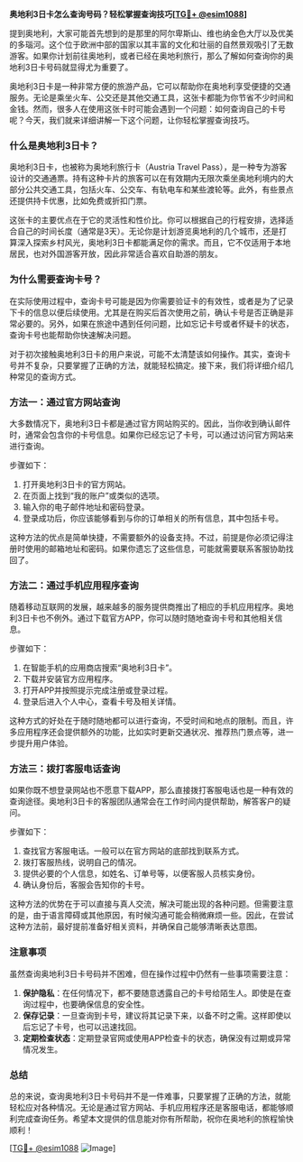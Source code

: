 **奥地利3日卡怎么查询号码？轻松掌握查询技巧[[TG💪+ @esim1088](https://t.me/s/esim1088)]**

提到奥地利，大家可能首先想到的是那里的阿尔卑斯山、维也纳金色大厅以及优美的多瑙河。这个位于欧洲中部的国家以其丰富的文化和壮丽的自然景观吸引了无数游客。如果你计划前往奥地利，或者已经在奥地利旅行，那么了解如何查询你的奥地利3日卡号码就显得尤为重要了。

奥地利3日卡是一种非常方便的旅游产品，它可以帮助你在奥地利享受便捷的交通服务。无论是乘坐火车、公交还是其他交通工具，这张卡都能为你节省不少时间和金钱。然而，很多人在使用这张卡时可能会遇到一个问题：如何查询自己的卡号呢？今天，我们就来详细讲解一下这个问题，让你轻松掌握查询技巧。

### **什么是奥地利3日卡？**

奥地利3日卡，也被称为奥地利旅行卡（Austria Travel Pass），是一种专为游客设计的交通通票。持有这种卡片的旅客可以在有效期内无限次乘坐奥地利境内的大部分公共交通工具，包括火车、公交车、有轨电车和某些渡轮等。此外，有些景点还提供持卡优惠，比如免费或折扣门票。

这张卡的主要优点在于它的灵活性和性价比。你可以根据自己的行程安排，选择适合自己的时间长度（通常是3天）。无论你是计划游览奥地利的几个城市，还是打算深入探索乡村风光，奥地利3日卡都能满足你的需求。而且，它不仅适用于本地居民，也对外国游客开放，因此非常适合喜欢自助游的朋友。

### **为什么需要查询卡号？**

在实际使用过程中，查询卡号可能是因为你需要验证卡的有效性，或者是为了记录下卡的信息以便后续使用。尤其是在购买后首次使用之前，确认卡号是否正确是非常必要的。另外，如果在旅途中遇到任何问题，比如忘记卡号或者怀疑卡的状态，查询卡号也能帮助你快速解决问题。

对于初次接触奥地利3日卡的用户来说，可能不太清楚该如何操作。其实，查询卡号并不复杂，只要掌握了正确的方法，就能轻松搞定。接下来，我们将详细介绍几种常见的查询方式。

### **方法一：通过官方网站查询**

大多数情况下，奥地利3日卡都是通过官方网站购买的。因此，当你收到确认邮件时，通常会包含你的卡号信息。如果你已经忘记了卡号，可以通过访问官方网站来进行查询。

步骤如下：
1. 打开奥地利3日卡的官方网站。
2. 在页面上找到“我的账户”或类似的选项。
3. 输入你的电子邮件地址和密码登录。
4. 登录成功后，你应该能够看到与你的订单相关的所有信息，其中包括卡号。

这种方法的优点是简单快捷，不需要额外的设备支持。不过，前提是你必须记得注册时使用的邮箱地址和密码。如果你遗忘了这些信息，可能就需要联系客服协助找回了。

### **方法二：通过手机应用程序查询**

随着移动互联网的发展，越来越多的服务提供商推出了相应的手机应用程序。奥地利3日卡也不例外。通过下载官方APP，你可以随时随地查询卡号和其他相关信息。

步骤如下：
1. 在智能手机的应用商店搜索“奥地利3日卡”。
2. 下载并安装官方应用程序。
3. 打开APP并按照提示完成注册或登录过程。
4. 登录后进入个人中心，查看卡号及相关详情。

这种方式的好处在于随时随地都可以进行查询，不受时间和地点的限制。而且，许多应用程序还会提供额外的功能，比如实时更新交通状况、推荐热门景点等，进一步提升用户体验。

### **方法三：拨打客服电话查询**

如果你既不想登录网站也不愿意下载APP，那么直接拨打客服电话也是一种有效的查询途径。奥地利3日卡的客服团队通常会在工作时间内提供帮助，解答客户的疑问。

步骤如下：
1. 查找官方客服电话。一般可以在官方网站的底部找到联系方式。
2. 拨打客服热线，说明自己的情况。
3. 提供必要的个人信息，如姓名、订单号等，以便客服人员核实身份。
4. 确认身份后，客服会告知你的卡号。

这种方法的优势在于可以直接与真人交流，解决可能出现的各种问题。但需要注意的是，由于语言障碍或其他原因，有时候沟通可能会稍微麻烦一些。因此，在尝试这种方法前，最好提前准备好相关资料，并确保自己能够清晰表达意图。

### **注意事项**

虽然查询奥地利3日卡号码并不困难，但在操作过程中仍然有一些事项需要注意：

1. **保护隐私**：在任何情况下，都不要随意透露自己的卡号给陌生人。即使是在查询过程中，也要确保信息的安全性。
2. **保存记录**：一旦查询到卡号，建议将其记录下来，以备不时之需。这样即使以后忘记了卡号，也可以迅速找回。
3. **定期检查状态**：定期登录官网或使用APP检查卡的状态，确保没有过期或异常情况发生。

### **总结**

总的来说，查询奥地利3日卡号码并不是一件难事，只要掌握了正确的方法，就能轻松应对各种情况。无论是通过官方网站、手机应用程序还是客服电话，都能够顺利完成查询任务。希望本文提供的信息能对你有所帮助，祝你在奥地利的旅程愉快顺利！

[[TG💪+ @esim1088](https://t.me/s/esim1088) ![Image](https://i.postimg.cc/4NQfJmqS/Snipaste-2025-05-13-00-14-12.png)]